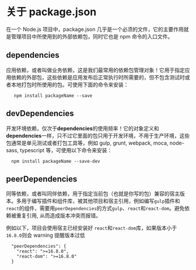 # 关于 package.json

在一个 Node.js 项目中，package.json 几乎是一个必须的文件，它的主要作用就是管理项目中所使用到的外部依赖包，同时它也是 npm 命令的入口文件。

## dependencies

应用依赖，或者叫做业务依赖，这是我们最常用的依赖包管理对象！它用于指定应用依赖的外部包，这些依赖是应用发布后正常执行时所需要的，但不包含测试时或者本地打包时所使用的包。可使用下面的命令来安装：

```
   npm install packageName --save
```

## devDependencies

开发环境依赖，仅次于**dependencies**的使用频率！它的对象定义和**dependencies**一样，只不过它里面的包只用于开发环境，不用于生产环境，这些包通常是单元测试或者打包工具等，例如 gulp, grunt, webpack, moca, node-sass, typescript 等，可使用以下命令来安装：

```
  npm install packageName --save-dev
```

## peerDependencies

同等依赖，或者叫同伴依赖，用于指定当前包（也就是你写的包）兼容的宿主版本。多用于编写插件和组件库，被其他项目和宿主引用，例如编写`gulp`插件和`react`的组件，需要用`peerDependencies`的方式`gulp`、`react`和`react-dom`。避免依赖被重复引用, 从而造成版本冲突而报错。

例如以下，项目会使用宿主已经安装好 `react`和`react-dom`库，如果版本小于`16.8.0`则会 warning 提醒版本过低

```
  "peerDependencies": {
    "react": ">=16.8.0",
    "react-dom": ">=16.8.0"
  }
```
